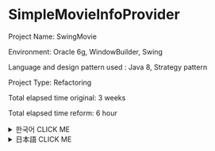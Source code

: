 # SimpleMovieInfoProvider

Project Name: SwingMovie

Environment: Oracle 6g, WindowBuilder, Swing

Language and design pattern used : Java 8, Strategy pattern

Project Type: Refactoring

Total elapsed time original: 3 weeks

Total elapsed time reform: 6 hour

<details><summary>한국어 CLICK ME</summary>
<p>
  
</p>
</details>

<details><summary>日本語 CLICK ME</summary>
<p>
  
## 開発の動機


始めてJavaを3週間学んで作ったSwingプロジェクトです。

簡単に映画の情報を提供して、
映画を見た人のコメントを入力するプロジェクトです。


私が最初作る時は、DesignPatternに対する知識もなかったし、

「コードの重複を避けるべき。」という意識もありませんでした。

単に機能の完成だけしていれば、それでよいプログラムだと思いました。


半年が過ぎた今はそうじゃないことを知っております。

よいプログラムを作るためには、

コードの重複は最大限避ける必要があるし、
読みやすいコードにするべきです。

そのため、昔作ったこのプログラムをRefactoringしようと思いました。

単純な機能の故、機能の文面の説明は省略致します。
機能は少しの間、下の短いYoutubeをご覧ください。
それだけで把握できるプログラムです。


## SwingMovieの問題点


このプログラムは大きく四つの問題があります。
一つ一つ説明させて頂きます。


&nbsp;

**１．構成が雑すぎる。**

![alt text](https://github.com/Saimoon13/SimpleMovieInfoProvider/blob/master/libs/image%20for%20readme/01.png)

左が直す前の構成で、右が直した構成です。
SwingMovieは大きく三つの機能で分けられております。

* DBとのデータを処理する「Connect」
* 資料の処理をより簡単にするための「Domain」
* ユーザーに見せる「View」

それを右のように改善できます。

&nbsp;

**２．ViewでDBとのConnectが発生しております。**

ーーーーーーーーーーーーーーーー２－－－－－－－－－－－－－－－－－－

GUI、MyFrame_Loginはユーザーに見せるための処です。

なので、プログラムの外見を具現化しております。

そいうクラスでDBのConnectが直接行われております。

&nbsp;

Javaのクラスでは一クラスに一つの機能が理想的です。

不要な機能の追加はコードの読み取りを難しくしますし、

メンテナンスも困難にします。

ですので、「１」はConnectを担当するクラスに移す必要があります。

&nbsp;

**３．DAOで重複コードが多すぎます。**

ーーーーーーーーーーーーーーーー３－－－－－－－－－－－－－－－－－－

DBとのConnectを管理するクラスDAOにメソッドごとに
同じことが繰り返しています。

* 接続のConnection
* SQLコマンドのPreparedStatement
* データセットのResultSet（Select文を使う時のみ使います）

イメージの制約のやめ、イメージでは3行になっておりますけれども

このこどは各30行ほどのロジックです。

上の２のコードと合わせれば「6回」の同じコードが使われ

30ｘ６をして、似ているコードが「180行」使われております。


この共通の処は別の方法を考案して、重複を抑える必要があります。

&nbsp;

**４．Interfaceを文字列の利用に使っています。**

ーーーーーーーーーーーーーーーー４－－－－－－－－－－－－－－－－－－

Interfaceは「データを実装するために使う」という一つの約束です。

文字列を使う為の使用はよくありません。他の方法を探す必要があります。

&nbsp;
&nbsp;

## 問題点の解決方法

**１問題（構成の問題）の解決方法**

構成の問題点は上から説明しましたので、

クラスの説明をさせて頂きます。

ーーーーーーーーーーーーーーーー５－－－－－－－－－－－－－－－－－－

* JdbcContext Class

まず、以前にはなかったJdbcContextが出来ました。

そのクラスの役割はOracleDBからのConnectionを管理することです。

先に話してましたが、以前のコードは合わせて6回のConnectionを呼び出して、作っております。

その重複問題を解決するための策です。

* ProjectDAO Interface and implementation Class

ProjectDAO、ProjectDAOImpleは依然と同じく、DBからの交流のコードが組み込まれておりますが、

その中のコードの効率性は確実によくなっております。

後ほど説明させていただきます。

* StatementStrategy

StatementStrategyは戦略を練るためのInterfaceです。

後にも説明しますが、DBからの接近のコードは似ているように見えて

中身は違う処がありませて、一律的には処理できません。


その為にStrategyPatternを使いました。

このStrategyPatternはJdbcContextと、ProjectDAOImpleで使うことになります。

StrategyPatternをご存知ではないお方は、自分が整理しておいた投稿があります。

ぜひ、下のURLをご参考お願い致します。

https://meaownworld.blogspot.kr/2018/03/strategy-pattern.html



* Queries and queries.properties

Queriesは上で述べました４の問題を解決するためのクラスです。

QueriesがSQLコマンドを作ってくれる工場の役を、queries.propertiesが製品の役をします。

* その他

Connection以外に大きく変わったことはありません。

DomainやViewは最初作る時も大分手を込んで作っておりますし、

特に大きな問題点も見えないので、Connectionのコード効率化が優先だと判断致しました。

&nbsp;

**２問題（ViewでのConnectionの発生）の解決方法**

ーーーーーーーーーーーーーーーー６－－－－－－－－－－－－－－－－－－

まず、ViewのConnectionコードをProjectDAOImpleに移しました。

「クラスは一つの目的の為に使う」という原則を守るためです。

**３問題（重複コードの排除）の解決方法**

３の問題は一番修正点が多いConnectionのクラス作りです。

まず、DAOImpleにConnectionのコードを排除します。

DAO(Data Access Object)はその名の通りデータのアクセスを手伝うオブゼダートを作ることが一番の使命です。

Connection自体を生成してはその二つの目的を持つことになりますので

別のクラスに任せた方がいいです。

そのクラスがこのJdbcContextです。

ーーーーーーーーーーーーーーーー７－－－－－－－－－－－－－－－－－－

JdbcContextのポイントは四つあります。

１はコンストラクタにOracleDriverを呼び出しています。

JdbcContextを呼び出すクラスはProjectDAOImpleクラスのみで

そのProjectDAOImpleはシングルトンになっています。

(シングルトンを知らないお方は、こっちらに整理しておきました

https://meaownworld.blogspot.kr/2018/02/effective-java-3.html)

なので、コンストラクタは一回だけ呼ばれることになり。PCのリソースを節約してくれます。

２はInsert, update, deleteなどのSQLコマンドを処理するためのメソッドです。

中身はこうなっております。

ーーーーーーーーーーーーーーーー８－－－－－－－－－－－－－－－－－－

ProjectDAOImpleからPreparedStatementを含んだ戦略がパラメータに入ってくると

そのPreparedStatementを実行し、結果を返します。

３はSelectのSQLコマンドを処理するためのメソッドです。

Select文は途中ResultSetを使うため、別のメソッドを作れざる負えないです。

中身はこんな風になっております。

ーーーーーーーーーーーーーーーー９－－－－－－－－－－－－－－－－－－

ResultSetは直接リターンすることはできません。

ResultSetを開けて、そのオブゼダートをリターンすればResultSetをを閉じる機会を失います。

ResultSetを閉じない場合、メモリのリークが起こります。そのうえ

CacheRowSetImplの形でリターンするように仕組まれております。


それではこのJdbcContextクラスを使うImpleのメソッドを見てみます。

以下はInsert(Create)のメソッドです。

ーーーーーーーーーーーーーーーー１０－－－－－－－－－－－－－－－－－－

左が依然のコードで、右がRefactoringしたコードです。

ここではコードを短くするため、Ramda式を使いました。

接続とその中身はJdbcContextクラスに預けておりますので、このメソッドの役目は

ただ、PreparedStatementを用意し、転送することのみです。

DAOの目的を忠実に果たしています。

左に比べれば右のコードが学実に簡略化しております。


&nbsp;

ResultSetを使うSelect文も一つ前後を比べてみます。

ーーーーーーーーーーーーーーーー１１－－－－－－－－－－－－－－－－－－

基本上と同じくですが、CachedRowSetImplを使いデータの作業をしていることが違います。

同じくコードが短くなり、見やすくなっております。


**４問題（SQLコマンドの管理）の解決方法**

Queriesとqueries.propertiesは以前InterfaceにSQL文を保管する問題点を解決するため作っております。

Queriesクラスを見てください。

ーーーーーーーーーーーーーーーー１２－－－－－－－－－－－－－－－－－－

queries.propertiesを探し、その経路を保管しています。

そして、シングルトンの処理になっています。

以前とこのクラスが利用するpropertiesの内容です。

ーーーーーーーーーーーーーーーー１３－－－－－－－－－－－－－－－－－－

左が以前のもので、右が変わったものです。

以前より随分よくなってると思います。


実際にQueryを呼び出す時の変化です。

ーーーーーーーーーーーーーーーー１４－－－－－－－－－－－－－－－－－－

少し、長くなりましたが、効率かオブジェクト指向の為には以後の方が学実によい形だと思います。


## Refactoring後の感想

教育を修了した後、一人で勉強したことを使ってRefactoringしてみました。

本で勉強することと、実際に適用することはかなり違いがあると感じました。

適用はすこし難しい処もあったけれども、実力があがった感じがします。

これからも、新しいものを学ぶことばかりではなく、着実に適用して行きたいと思っております。

</p>
</details>
